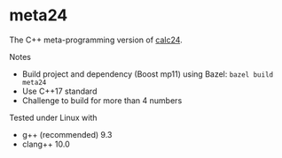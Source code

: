 # meta24
The C++ meta-programming version of [calc24](https://github.com/megakilo/calc24).

Notes
- Build project and dependency (Boost mp11) using Bazel: `bazel build meta24`
- Use C++17 standard
- Challenge to build for more than 4 numbers

Tested under Linux with
- g++ (recommended) 9.3
- clang++ 10.0
